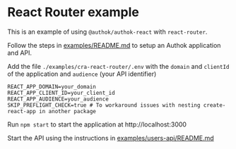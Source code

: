 # React Router example

This is an example of using `@authok/authok-react` with `react-router`.

Follow the steps in [examples/README.md](../README.md) to setup an Authok application and API.

Add the file `./examples/cra-react-router/.env` with the `domain` and `clientId` of the application and `audience` (your API identifier)

```dotenv
REACT_APP_DOMAIN=your_domain
REACT_APP_CLIENT_ID=your_client_id
REACT_APP_AUDIENCE=your_audience
SKIP_PREFLIGHT_CHECK=true # To workaround issues with nesting create-react-app in another package
```

Run `npm start` to start the application at http://localhost:3000

Start the API using the instructions in [examples/users-api/README.md](../users-api/README.md)

